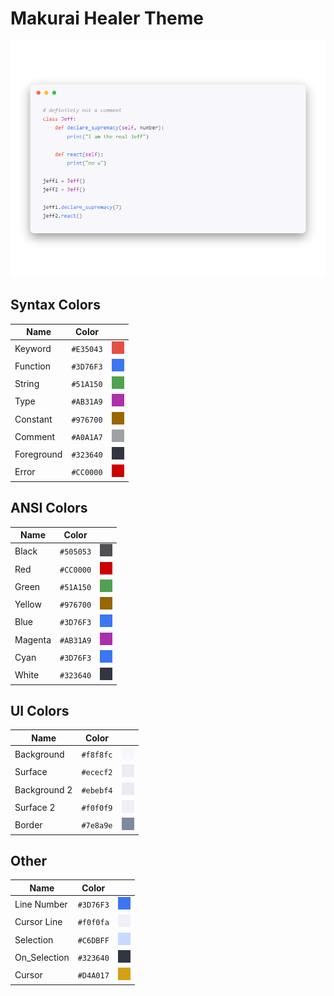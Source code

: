 # Makurai Healer Theme

<div align=center>

![Theme Preview](../../dogs/healer/thumbnail.png)
</div>

## Syntax Colors
| Name      | Color          | |
|-----------|----------------|-|
| Keyword   | `#E35043` | ![keyword](../../dogs/healer/keyword.png) |
| Function  | `#3D76F3` | ![function](../../dogs/healer/function.png) |
| String    | `#51A150` | ![string](../../dogs/healer/string.png) |
| Type      | `#AB31A9` | ![type](../../dogs/healer/type.png) |
| Constant  | `#976700` | ![constant](../../dogs/healer/constant.png) |
| Comment   | `#A0A1A7` | ![comment](../../dogs/healer/comment.png) |
| Foreground| `#323640` | ![foreground](../../dogs/healer/foreground.png) |
| Error     | `#CC0000` | ![error](../../dogs/healer/error.png) |

## ANSI Colors
| Name    | Color                              |                                                       |
| ------- | ---------------------------------- | ----------------------------------------------------- |
| Black   | `#505053`   | ![black](../../dogs/healer/black.png)     |
| Red     | `#CC0000`     | ![red](../../dogs/healer/red.png)         |
| Green   | `#51A150`   | ![green](../../dogs/healer/green.png)     |
| Yellow  | `#976700`  | ![yellow](../../dogs/healer/yellow.png)   |
| Blue    | `#3D76F3`    | ![blue](../../dogs/healer/blue.png)       |
| Magenta | `#AB31A9` | ![magenta](../../dogs/healer/magenta.png) |
| Cyan    | `#3D76F3`    | ![cyan](../../dogs/healer/cyan.png)       |
| White   | `#323640`   | ![white](../../dogs/healer/white.png)     |

## UI Colors
| Name          | Color           | |
|---------------|-----------------|-|
| Background    | `#f8f8fc` | ![bg](../../dogs/healer/bg.png) |
| Surface       | `#ececf2` | ![surface](../../dogs/healer/surface.png) |
| Background 2  | `#ebebf4` | ![bg_alt](../../dogs/healer/bg_alt.png) |
| Surface 2     | `#f0f0f9` | ![surface_alt](../../dogs/healer/surface_alt.png) |
| Border        | `#7e8a9e` | ![border](../../dogs/healer/border.png) |

## Other
| Name         | Color           | |
|--------------|-----------------|-|
| Line Number  | `#3D76F3` | ![line_nr](../../dogs/healer/line_nr.png) |
| Cursor Line  | `#f0f0fa` | ![cursor_line](../../dogs/healer/cursor_line.png) |
| Selection    | `#C6DBFF` | ![selection](../../dogs/healer/selection.png) |
| On_Selection | `#323640` | ![on_selection](../../dogs/healer/on_selection.png) |
| Cursor       | `#D4A017` | ![cursor](../../dogs/healer/cursor.png) |